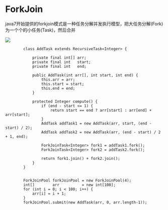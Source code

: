 

 ForkJoin
==

java7开始提供的forkjoin模式是一种任务分解并发执行模型，把大任务分解(Fork)为一个个的小任务(Task)，然后合并


![](http://cdn2.infoqstatic.com/statics_s1_20160622-0236/resource/articles/fork-join-introduction/zh/resources/21.png)


```
		class AddTask extends RecursiveTask<Integer> {

			private final int[] arr;
			private final int   start;
			private final int   end;

			public AddTask(int arr[], int start, int end) {
				this.arr = arr;
				this.start = start;
				this.end = end;
			}

			protected Integer compute() {
				if (end - start <= 1) {
					return start == end ? arr[start] : arr[end] + arr[start];
				}
				AddTask addTask1 = new AddTask(arr, start, (end - start) / 2);
				AddTask addTask2 = new AddTask(arr, (end - start) / 2 + 1, end);

				ForkJoinTask<Integer> fork1 = addTask1.fork();
				ForkJoinTask<Integer> fork2 = addTask2.fork();

				return fork1.join() + fork2.join();
			}
		}


		ForkJoinPool forkJoinPool = new ForkJoinPool(4);
		int[]        arr          = new int[100];
		for (int i = 0; i < 100; i++) {
			arr[i] = i + 1;
		}
		forkJoinPool.submit(new AddTask(arr, 0, arr.length-1));

```


